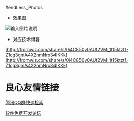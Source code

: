 #endLess_Photos
- 效果图


![输入图片说明](http://git.oschina.net/uploads/images/2015/0620/122544_c9347d58_390143.gif "在这里输入图片标题")

- 对应技术博客

[http://fromwiz.com/share/s/0i4C850y0AUf2VM_1t15ktzt1-Z1cg3gmA4X2nmNrx34IKKk](http://fromwiz.com/share/s/0i4C850y0AUf2VM_1t15ktzt1-Z1cg3gmA4X2nmNrx34IKKk)

 # 良心友情链接

[腾讯QQ群快速检索](http://u.720life.cn/s/8cf73f7c)

[软件免费开发论坛](http://u.720life.cn/s/bbb01dc0)